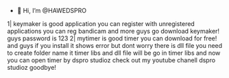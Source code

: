 - 👋 Hi, I’m @HAWEDSPRO


<!---
HAWEDSPRO/HAWEDSPRO is a ✨ special ✨ repository because its `README.md` (this file) appears on your GitHub profile.
You can click the Preview link to take a look at your changes.
--->
1| keymaker is good application you can register with unregistered applications you can reg bandicam and more
guys go download keymaker! guys password is 123
2| mytimer is good timer you can download for free! and guys if you install it shows error but dont worry
there is dll file you need to create folder name it timer libs and dll file will be go in timer libs
and now you can open timer by dspro studioz check out my youtube chanell dspro studioz goodbye!
